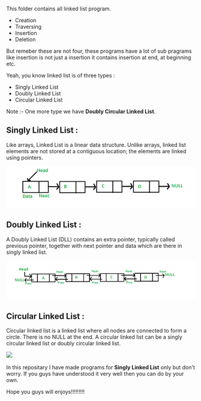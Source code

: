 This folder contains all linked list program. 
* Creation
* Traversing
* Insertion
* Deletion

But remeber these are not four, these programs have a lot of sub pragrams like insertion is not just a insertion it contains insertion at end, at beginning etc.

Yeah, you know linked list is of three types :
* Singly Linked List
* Doubly Linked List
* Circular Linked List

Note :-  One more type we have **Doubly Circular Linked List**.

## Singly Linked List :

Like arrays, Linked List is a linear data structure. Unlike arrays, linked list elements are not stored at a contiguous location; the elements are linked using pointers.

![](images/LinkedList.png)

## Doubly Linked List :

A Doubly Linked List (DLL) contains an extra pointer, typically called previous pointer, together with next pointer and data which are there in singly linked list.

![](images/DLL1.png)

## Circular Linked List :

Circular linked list is a linked list where all nodes are connected to form a circle. There is no NULL at the end. A circular linked list can be a singly circular linked list or doubly circular linked list.

![](images/CircularLinkeList.png)

In this repositary I have made programs for **Singly Linked List** only but don't worry. If you guys have understood it very well then you can do by your own. 

Hope you guys will enjoys!!!!!!!!!
